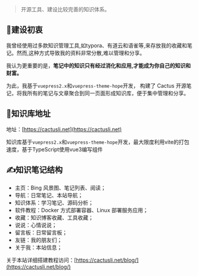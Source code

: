 > 开源工具、建设比较完善的知识体系。

## 🌈建设初衷

我曾经使用过多款知识管理工具,如typora、有道云和语雀等,来存放我的收藏和笔记。然而,这种方式导致我的资料非常分散,难以管理和分享。

我认为更重要的是，**笔记中的知识只有经过消化和应用,才能成为你自己的知识和财富。**

为此，我基于`vuepress2.x`和`vuepress-theme-hope`开发， 构建了 Cactus 开源笔记，将我所有的笔记与文章聚合到同一页面形成知识库，便于集中管理和分享。

## 📑知识库地址

地址：[https://cactusli.net](https://cactusli.net)

知识库基于`vuepress2.x`和`vuepress-theme-hope`开发，最大限度利用vite的打包速度，基于TypeScript使用vue3编写组件

## ✍知识笔记结构

- 主页：Bing 风景图、笔记列表、阅读；
- 导航：日常笔记、本站导航；
- 知识体系：学习笔记、源码分析；
- 软件教程：Docker 方式部署容器、Linux 部署服务应用；
- 收藏：知识博客收藏、工具收藏；
- 说说：心情说说；
- 留言板：日常留言板；
- 友链：我的朋友们；
- 关于我：本站信息；

关于本站详细搭建教程访问：[https://cactusli.net/blog/](https://cactusli.net/blog/)
